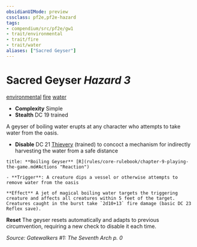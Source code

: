 ```yaml
---
obsidianUIMode: preview
cssclass: pf2e,pf2e-hazard
tags:
- compendium/src/pf2e/gw1
- trait/environmental
- trait/fire
- trait/water
aliases: ["Sacred Geyser"]
---
```

# Sacred Geyser *Hazard 3*  
[environmental](rules/traits/environmental.md "Environmental Hazard Trait")  [fire](rules/traits/fire.md "Fire Energy & Element Trait")  [water](rules/traits/water.md "Water Energy & Element Trait")  

- **Complexity** Simple
- **Stealth** DC 19 trained  

A geyser of boiling water erupts at any character who attempts to take water from the oasis.

- **Disable** DC 21 [Thievery](compendium/skills.md#Thievery) (trained) to concoct a mechanism for indirectly harvesting the water from a safe distance  

```ad-embed-ability
title: **Boiling Geyser** [R](rules/core-rulebook/chapter-9-playing-the-game.md#Actions "Reaction")

- **Trigger**: A creature dips a vessel or otherwise attempts to remove water from the oasis

**Effect** A jet of magical boiling water targets the triggering creature and affects all creatures within 5 feet of the target. Creatures caught in the burst take `2d10+13` fire damage (basic DC 23 Reflex save).
```

**Reset** The geyser resets automatically and adapts to previous circumvention, requiring a new check to disable it each time.  

*Source: Gatewalkers #1: The Seventh Arch p. 0*